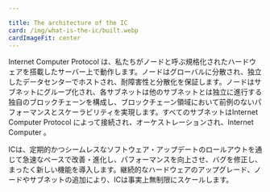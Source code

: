 ```yaml
---

title: The architecture of the IC
card: /img/what-is-the-ic/built.webp
cardImageFit: center
---
```

Internet Computer Protocol は、私たちがノードと呼ぶ規格化されたハードウェアを搭載したサーバー上で動作します。ノードはグローバルに分散され、独立したデータセンターでホストされ、耐障害性と分散化を保証します。ノードはサブネットにグループ化され、各サブネットは他のサブネットとは独立に進行する独自のブロックチェーンを構成し、ブロックチェーン領域において前例のないパフォーマンスとスケーラビリティを実現します。すべてのサブネットはInternet Computer Protocol によって接続され、オーケストレーションされ、Internet Computer 。

ICは、定期的かつシームレスなソフトウェア・アップデートのロールアウトを通じて急速なペースで改善・進化し、パフォーマンスを向上させ、バグを修正し、まったく新しい機能を導入します。継続的なハードウェアのアップグレード、ノードやサブネットの追加により、ICは事実上無制限にスケールします。

<!---


The Internet Computer Protocol runs on servers with standardized hardware, which we call nodes. Nodes are distributed globally and hosted in independent data centers to ensure fault tolerance and decentralization. Nodes are grouped together into subnets, where each subnet constitutes its own blockchain that makes progress independently of the other subnets, resulting in unprecedented performance and scalability in the blockchain space. All subnets are connected and orchestrated by the Internet Computer Protocol to give rise to the Internet Computer.

The IC improves and evolves at a rapid pace through regular and seamless roll-outs of software updates that boost performance, iron out bugs, and introduce entirely new capabilities. Continuous hardware upgrades, adding nodes or subnets, make the IC scale virtually without bounds — scaling the IC is always possible by adding additional nodes.
-->
